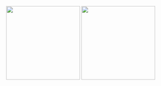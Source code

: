 <img height=200 align="center" src="https://github-readme-stats.vercel.app/api?username=Melodi17&show_icons=true&theme=tokyonight&bg_color=00000000&hide_border=true" />
<img height=200 align="center" src="https://github-readme-stats.vercel.app/api/top-langs/?username=Melodi17&layout=compact&theme=tokyonight&bg_color=00000000&hide_border=true" />
